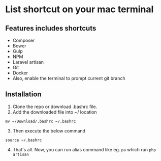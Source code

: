 # List shortcut on your mac terminal
## Features includes shortcuts
  - Composer
  - Bower
  - Gulp
  - NPM
  - Laravel artisan
  - Git
  - Docker
  - Also, enable the terminal to prompt current git branch

## Installation
1. Clone the repo or download .bashrc file.
2. Add the downloaded file into ~/ location
  ```
  mv ~/Download/.bashrc ~/.bashrc
  ```
3. Then execute the below command
  ```
  source ~/.bashrc
  ```
4. That's all. Now, you can run alias command like
  eg. ```pa``` which run ```php artisan```
